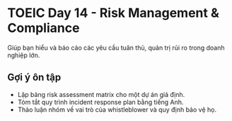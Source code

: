 # TOEIC Day 14 - Risk Management & Compliance

Giúp bạn hiểu và báo cáo các yêu cầu tuân thủ, quản trị rủi ro trong doanh nghiệp lớn.

## Gợi ý ôn tập
- Lập bảng risk assessment matrix cho một dự án giả định.
- Tóm tắt quy trình incident response plan bằng tiếng Anh.
- Thảo luận nhóm về vai trò của whistleblower và quy định bảo vệ họ.
